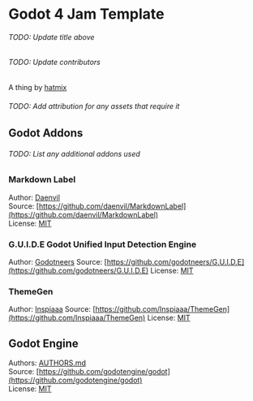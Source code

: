 # Godot 4 Jam Template
###### TODO: Update title above

###### TODO: Update contributors
A thing by [hatmix](https://hatmix.itch.io)

###### TODO: Add attribution for any assets that require it

## Godot Addons
###### TODO: List any additional addons used
### Markdown Label
Author: [Daenvil](https://github.com/daenvil)  
Source: [https://github.com/daenvil/MarkdownLabel](https://github.com/daenvil/MarkdownLabel)  
License: [MIT](https://github.com/daenvil/MarkdownLabel/tree/main?tab=MIT-1-ov-file#readme)  

### G.U.I.D.E Godot Unified Input Detection Engine 
Author: [Godotneers](https://github.com/godotneers)
Source: [https://github.com/godotneers/G.U.I.D.E](https://github.com/godotneers/G.U.I.D.E)
License: [MIT](https://github.com/godotneers/G.U.I.D.E?tab=MIT-1-ov-file#readme)

### ThemeGen
Author: [Inspiaaa](https://github.com/Inspiaaa)
Source: [https://github.com/Inspiaaa/ThemeGen](https://github.com/Inspiaaa/ThemeGen)
License: [MIT](https://github.com/Inspiaaa/ThemeGen?tab=MIT-1-ov-file#readme)

## Godot Engine
Authors: [AUTHORS.md](https://github.com/godotengine/godot/blob/master/AUTHORS.md)  
Source: [https://github.com/godotengine/godot](https://github.com/godotengine/godot)  
License: [MIT](godotengine.org/license)
